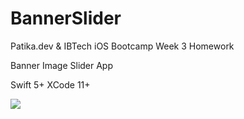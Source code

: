 # BannerSlider

Patika.dev & IBTech iOS Bootcamp Week 3 Homework

Banner Image Slider App

Swift 5+
XCode 11+


![](BannerSlider.gif)
